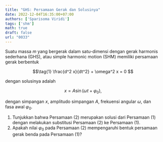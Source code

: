 ```yaml
---
title: "GHS: Persamaan Gerak dan Solusinya"
date: 2022-12-04T16:35:00+07:00
authors: ['Sparisoma Viridi']
tags: ['shm']
math: true
draft: false
url: "0033"
---
```


Suatu massa $m$ yang bergerak dalam satu-dimensi dengan gerak harmonis sederhana (GHS), atau simple harmonic motion (SHM) memiliki persamaan gerak berbentuk

$$\tag{1}
\frac{d^2 x}{dt^2} + \omega^2 x = 0
$$

dengan solusinya adalah

$$\tag{2}
x = A \sin (\omega t + \varphi_0),
$$

dengan simpangan $x$, amplitudo simpangan $A$, frekuensi angular $\omega$, dan fasa awal $\varphi_0$.

1. Tunjukkan bahwa Persamaan (2) merupakan solusi dari Persamaan (1) dengan melakukan substitusi Persamaan (2) ke Persamaan (1).
2. Apakah nilai $\varphi_0$ pada Persamaan (2) mempengaruhi bentuk persamaan gerak benda pada Persamaan (1)?
